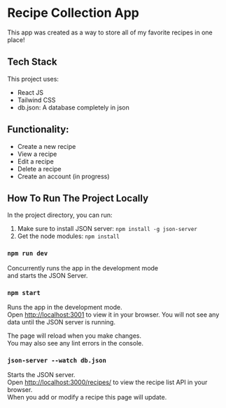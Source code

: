 # Recipe Collection App

This app was created as a way to store all of my favorite recipes in one place!


## Tech Stack
This project uses:

- React JS
- Tailwind CSS
- db.json: A database completely in json

## Functionality:

- Create a new recipe
- View a recipe
- Edit a recipe
- Delete a recipe
- Create an account (in progress)

## How To Run The Project Locally

In the project directory, you can run:

1. Make sure to install JSON server: `npm install -g json-server`
2. Get the node modules: `npm install`

### `npm run dev`

Concurrently runs the app in the development mode\
and starts the JSON Server.

### `npm start`

Runs the app in the development mode.\
Open [http://localhost:3001](http://localhost:3001) to view it in your browser. You will not see any data until the JSON server is running.

The page will reload when you make changes.\
You may also see any lint errors in the console.

### `json-server --watch db.json`

Starts the JSON server.\
Open [http://localhost:3000/recipes/](http://localhost:3000/recipes/) to view the recipe list API in your browser.\
When you add or modify a recipe this page will update.
